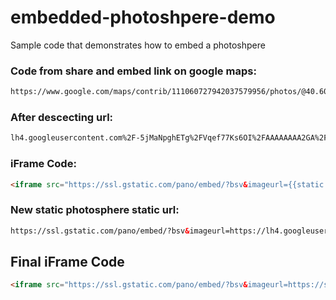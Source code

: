 # embedded-photoshpere-demo
Sample code that demonstrates how to embed a photoshpere

### Code from share and embed link on google maps:

```html
https://www.google.com/maps/contrib/111060727942037579956/photos/@40.6041421,-75.4593964,3a,75y,255.25h,90t/data=!3m8!1e1!3m6!1s-5jMaNpghETg%2FVqef77Ks6OI%2FAAAAAAAA2GA%2FswPwG1NqgGk!2e4!3e11!6s%2F%2Flh4.googleusercontent.com%2F-5jMaNpghETg%2FVqef77Ks6OI%2FAAAAAAAA2GA%2FswPwG1NqgGk%2Fw203-h100-p-k-no%2F!7i8000!8i4000
```
    
### After descecting url:

```html
lh4.googleusercontent.com%2F-5jMaNpghETg%2FVqef77Ks6OI%2FAAAAAAAA2GA%2FswPwG1NqgGk%2Fw203-h100-p-k-no //-->
```

### iFrame Code:

```html
<iframe src="https://ssl.gstatic.com/pano/embed/?bsv&imageurl={{static photoshpere url}}&fullsize=8000,4000&croppedsize=8000,4000&offset=0,0&autorotate=1" marginwidth="0" marginheight="0" scrolling="no" frameborder="0" height="100%" width="100%"></iframe> 
```
    
### New static photosphere static url:

```html
https://ssl.gstatic.com/pano/embed/?bsv&imageurl=https://lh4.googleusercontent.com/-5jMaNpghETg/Vqef77Ks6OI/AAAAAAAA2GA/swPwG1NqgGk/g/w212-h106-n-k-no&fullsize=8000,4000&croppedsize=8000,4000&offset=0,0&autorotate=1
```
    
    
## Final iFrame Code

```html
<iframe src="https://ssl.gstatic.com/pano/embed/?bsv&imageurl=https://ssl.gstatic.com/pano/embed/?bsv&imageurl=https://lh4.googleusercontent.com/-5jMaNpghETg/Vqef77Ks6OI/AAAAAAAA2GA/swPwG1NqgGk/g/w212-h106-n-k-no&fullsize=8000,4000&croppedsize=8000,4000&offset=0,0&autorotate=1&displaysize=800,500&fullsize=8000,4000&croppedsize=8000,4000&offset=0,0&autorotate=1" marginwidth="0" marginheight="0" scrolling="no" frameborder="0" height="100%" width="100%"></iframe>
```
    

